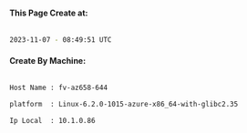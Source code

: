 
   
#### This Page Create at:

```bash

2023-11-07 - 08:49:51 UTC

```

#### Create By Machine:

```bash

Host Name : fv-az658-644

platform  : Linux-6.2.0-1015-azure-x86_64-with-glibc2.35

Ip Local  : 10.1.0.86

```

